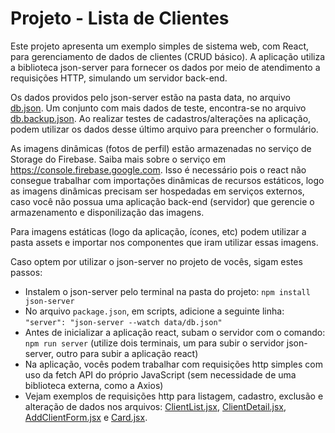 # Projeto - Lista de Clientes

Este projeto apresenta um exemplo simples de sistema web, com React, para gerenciamento de dados de clientes (CRUD básico).
A aplicação utiliza a biblioteca json-server para fornecer os dados por meio de atendimento a requisições HTTP, simulando um servidor back-end.

Os dados providos pelo json-server estão na pasta data, no arquivo [db.json](1_REACT_INTRO/ex03-clients/data/db.json). Um conjunto com mais dados de teste, encontra-se no arquivo [db.backup.json](1_REACT_INTRO/ex03-clients/data/db.backup.json). Ao realizar testes de cadastros/alterações na aplicação, podem utilizar os dados desse último arquivo para preencher o formulário.

As imagens dinâmicas (fotos de perfil) estão armazenadas no serviço de Storage do Firebase. Saiba mais sobre o serviço em <https://console.firebase.google.com>. Isso é necessário pois o react não consegue trabalhar com importações dinâmicas de recursos estáticos, logo as imagens dinâmicas precisam ser hospedadas em serviços externos, caso você não possua uma aplicação back-end (servidor) que gerencie o armazenamento e disponilização das imagens.

Para imagens estáticas (logo da aplicação, ícones, etc) podem utilizar a pasta assets e importar nos componentes que iram utilizar essas imagens.

Caso optem por utilizar o json-server no projeto de vocês, sigam estes passos: 
- Instalem o json-server pelo terminal na pasta do projeto: `npm install json-server`
- No arquivo `package.json`, em scripts, adicione a seguinte linha: `"server": "json-server --watch data/db.json"`
- Antes de inicializar a aplicação react, subam o servidor com o comando: `npm run server` (utilize dois terminais, um para subir o servidor json-server, outro para subir a aplicação react)
- Na aplicação, vocês podem trabalhar com requisições http simples com uso da fetch API do próprio JavaScript (sem necessidade de uma biblioteca externa, como a Axios)
- Vejam exemplos de requisições http para listagem, cadastro, exclusão e alteração de dados nos arquivos: [ClientList.jsx](1_REACT_INTRO/ex03-clients/src/pages/ClientList.jsx), [ClientDetail.jsx](1_REACT_INTRO/ex03-clients/src/pages/ClientDetail.jsx), [AddClientForm.jsx](1_REACT_INTRO/ex03-clients/src/components/AddClientForm.jsx) e [Card.jsx](1_REACT_INTRO/ex03-clients/src/components/Card.jsx).
